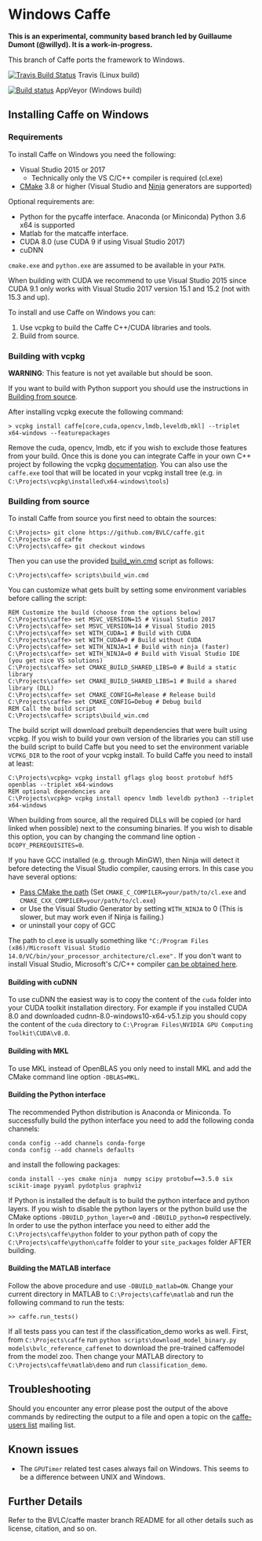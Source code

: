 # Windows Caffe

**This is an experimental, community based branch led by Guillaume Dumont (@willyd). It is a work-in-progress.**

This branch of Caffe ports the framework to Windows.

[![Travis Build Status](https://api.travis-ci.org/BVLC/caffe.svg?branch=windows)](https://travis-ci.org/BVLC/caffe) Travis (Linux build)

[![Build status](https://ci.appveyor.com/api/projects/status/ew7cl2k1qfsnyql4/branch/windows?svg=true)](https://ci.appveyor.com/project/BVLC/caffe/branch/windows) AppVeyor (Windows build)

## Installing Caffe on Windows
### Requirements

To install Caffe on Windows you need the following:

 - Visual Studio 2015 or 2017
   - Technically only the VS C/C++ compiler is required (cl.exe)
 - [CMake](https://cmake.org/) 3.8 or higher (Visual Studio and [Ninja](https://ninja-build.org/) generators are supported)

 Optional requirements are:

 - Python for the pycaffe interface. Anaconda (or Miniconda) Python 3.6 x64 is supported
 - Matlab for the matcaffe interface.
 - CUDA 8.0 (use CUDA 9 if using Visual Studio 2017)
 - cuDNN

`cmake.exe` and `python.exe` are assumed to be available in your `PATH`.

When building with CUDA we recommend to use Visual Studio 2015 since CUDA 9.1 only works with Visual Studio 2017 version 15.1 and 15.2 (not with 15.3 and up).

To install and use Caffe on Windows you can:

1. Use vcpkg to build the Caffe C++/CUDA libraries and tools.
2. Build from source.

### Building with vcpkg

**WARNING**: This feature is not yet available but should be soon.

If you want to build with Python support you should use the instructions in [Building from source](#building-from-source).

After installing vcpkg execute the following command:
```Batch
> vcpkg install caffe[core,cuda,opencv,lmdb,leveldb,mkl] --triplet x64-windows --featurepackages
```
Remove the cuda, opencv, lmdb, etc if you wish to exclude those features from your build. Once this is done you can integrate Caffe in your own C++ project by following the vcpkg [documentation](https://github.com/Microsoft/vcpkg/blob/master/docs/examples/using-sqlite.md). You can also use the `caffe.exe` tool that will be located in your vcpkg install tree (e.g. in `C:\Projects\vcpkg\installed\x64-windows\tools`)

### Building from source

To install Caffe from source you first need to obtain the sources:

```Batch
C:\Projects> git clone https://github.com/BVLC/caffe.git
C:\Projects> cd caffe
C:\Projects\caffe> git checkout windows
```

Then you can use the provided [build_win.cmd](scripts/build_win.cmd) script as follows:

```
C:\Projects\caffe> scripts\build_win.cmd
```

You can customize what gets built by setting some environment variables before calling the script:

```
REM Customize the build (choose from the options below)
C:\Projects\caffe> set MSVC_VERSION=15 # Visual Studio 2017
C:\Projects\caffe> set MSVC_VERSION=14 # Visual Studio 2015
C:\Projects\caffe> set WITH_CUDA=1 # Build with CUDA
C:\Projects\caffe> set WITH_CUDA=0 # Build without CUDA
C:\Projects\caffe> set WITH_NINJA=1 # Build with ninja (faster)
C:\Projects\caffe> set WITH_NINJA=0 # Build with Visual Studio IDE (you get nice VS solutions)
C:\Projects\caffe> set CMAKE_BUILD_SHARED_LIBS=0 # Build a static library
C:\Projects\caffe> set CMAKE_BUILD_SHARED_LIBS=1 # Build a shared library (DLL)
C:\Projects\caffe> set CMAKE_CONFIG=Release # Release build
C:\Projects\caffe> set CMAKE_CONFIG=Debug # Debug build
REM Call the build script
C:\Projects\caffe> scripts\build_win.cmd
```

The build script will download prebuilt dependencies that were built using vcpkg. If you wish to build your own version of the libraries you can still use the build script to build Caffe but you need to set the environment variable `VCPKG_DIR` to the root of your vcpkg install. To build Caffe you need to install at least:

```
C:\Projects\vcpkg> vcpkg install gflags glog boost protobuf hdf5 openblas --triplet x64-windows
REM optional dependencies are
C:\Projects\vcpkg> vcpkg install opencv lmdb leveldb python3 --triplet x64-windows
```

When building from source, all the required DLLs will be copied (or hard linked when possible) next to the consuming binaries. If you wish to disable this option, you can by changing the command line option `-DCOPY_PREREQUISITES=0`.

If you have GCC installed (e.g. through MinGW), then Ninja will detect it before detecting the Visual Studio compiler, causing errors.  In this case you have several options:

- [Pass CMake the path](https://cmake.org/Wiki/CMake_FAQ#How_do_I_use_a_different_compiler.3F) (Set `CMAKE_C_COMPILER=your/path/to/cl.exe` and `CMAKE_CXX_COMPILER=your/path/to/cl.exe`)
- or Use the Visual Studio Generator by setting `WITH_NINJA` to 0 (This is slower, but may work even if Ninja is failing.)
- or uninstall your copy of GCC

The path to cl.exe is usually something like
`"C:/Program Files (x86)/Microsoft Visual Studio 14.0/VC/bin/your_processor_architecture/cl.exe".`
If you don't want to install Visual Studio, Microsoft's C/C++ compiler [can be obtained here](http://landinghub.visualstudio.com/visual-cpp-build-tools).

#### Building with cuDNN

To use cuDNN the easiest way is to copy the content of the `cuda` folder into your CUDA toolkit installation directory. For example if you installed CUDA 8.0 and downloaded cudnn-8.0-windows10-x64-v5.1.zip you should copy the content of the `cuda` directory to `C:\Program Files\NVIDIA GPU Computing Toolkit\CUDA\v8.0`.

#### Building with MKL

To use MKL instead of OpenBLAS you only need to install MKL and add the CMake command line option `-DBLAS=MKL`.

#### Building the Python interface

The recommended Python distribution is Anaconda or Miniconda. To successfully build the python interface you need to add the following conda channels:
```
conda config --add channels conda-forge
conda config --add channels defaults
```
and install the following packages:
```
conda install --yes cmake ninja  numpy scipy protobuf==3.5.0 six scikit-image pyyaml pydotplus graphviz
```

If Python is installed the default is to build the python interface and python layers. If you wish to disable the python layers or the python build use the CMake options `-DBUILD_python_layer=0` and `-DBUILD_python=0` respectively. In order to use the python interface you need to either add the `C:\Projects\caffe\python` folder to your python path of copy the `C:\Projects\caffe\python\caffe` folder to your `site_packages` folder AFTER building.

#### Building the MATLAB interface

Follow the above procedure and use `-DBUILD_matlab=ON`. Change your current directory in MATLAB to `C:\Projects\caffe\matlab` and run the following command to run the tests:
```
>> caffe.run_tests()
```
If all tests pass you can test if the classification_demo works as well. First, from `C:\Projects\caffe` run `python scripts\download_model_binary.py models\bvlc_reference_caffenet` to download the pre-trained caffemodel from the model zoo. Then change your MATLAB directory to `C:\Projects\caffe\matlab\demo` and run `classification_demo`.

## Troubleshooting

Should you encounter any error please post the output of the above commands by redirecting the output to a file and open a topic on the [caffe-users list](https://groups.google.com/forum/#!forum/caffe-users) mailing list.

## Known issues

- The `GPUTimer` related test cases always fail on Windows. This seems to be a difference between UNIX and Windows.

## Further Details

Refer to the BVLC/caffe master branch README for all other details such as license, citation, and so on.
